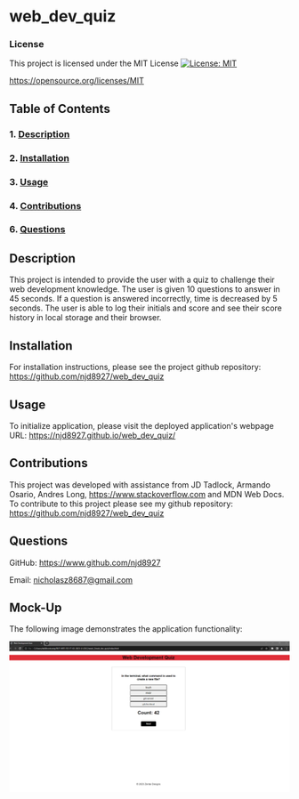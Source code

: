# web_dev_quiz

### License
This project is licensed under the MIT License [![License: MIT](https://img.shields.io/badge/License-MIT-yellow.svg)](https://opensource.org/licenses/MIT) 

https://opensource.org/licenses/MIT

## Table of Contents

### 1. [Description](#description)

### 2. [Installation](#installation) 

### 3. [Usage](#usage)

### 4. [Contributions](#contributions)

### 6. [Questions](#questions)

## Description
This project is intended to provide the user with a quiz to challenge their web development knowledge. The user is given 10 questions to answer in 45 seconds. If a question is answered incorrectly, time is decreased by 5 seconds. The user is able to log their initials and score and see their score history in local storage and their browser.

## Installation
For installation instructions, please see the project github repository: https://github.com/njd8927/web_dev_quiz

## Usage
To initialize application, please visit the deployed application's webpage URL: https://njd8927.github.io/web_dev_quiz/

## Contributions
This project was developed with assistance from JD Tadlock, Armando Osario, Andres Long, https://www.stackoverflow.com and MDN Web Docs.
To contribute to this project please see my github repository: https://github.com/njd8927/web_dev_quiz


## Questions
GitHub: https://www.github.com/njd8927

Email: nicholasz8687@gmail.com

## Mock-Up

The following image demonstrates the application functionality:

![A user clicks through a coding quiz challenge and upon completion, enters their initials to save their score before starting over.](./assets/images/screenshot.png)